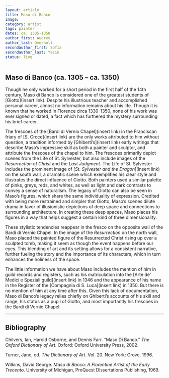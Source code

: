 ```yaml
---
layout: article
title: Maso di Banco
image:
category: artist
tags: painter
dates: ca. 1305-1350
author_first: Audrey
author_last: Overholt
secondauthor_first: Sofia
secondauthor_last: Yasin
status: live
---
```

## Maso di Banco (ca. 1305 – ca. 1350)

Though he only worked for a short period in the first half of the 14th century, Maso di Banco is considered one of the greatest students of [Giotto](insert link). Despite his illustrious teacher and accomplished personal career, almost no information remains about his life. Though it is known that he worked in Florence circa 1330-1350, none of his work was ever signed or dated, a fact which has furthered the mystery surrounding his brief career.

<!-- more -->

The frescoes of the [Bardi di Vernio Chapel](insert link) in the Franciscan friary of [S. Croce](insert link) are the only works attributed to him without question, a tradition informed by [Ghiberti’s](insert link) early writings that describe Maso’s impressive skill as both a painter and sculptor, and attribute the frescoes of the chapel to him. The frescoes primarily depict scenes from the Life of St. Sylvester, but also include images of the *Resurrection of Christ* and the *Last Judgment*. The Life of St. Sylvester includes the prominent image of [*St. Sylvester and the Dragon*](insert link) on the south wall, a dramatic scene which exemplifies his clear style and illustrates the direct influence of Giotto. Both painters used a similar palette of pinks, greys, reds, and whites, as well as light and dark contrasts to convey a sense of naturalism. The legacy of Giotto can also be seen in Maso’s figures, which share the same individuality of expression. Credited with being more restrained and simpler that Giotto, Maso’s scenes dilute drama in favor of illusionistic depictions of deep space and connections to surrounding architecture. In creating these deep spaces, Maso places his figures in a way that helps suggest a certain kind of three dimensionality.


These stylistic tendencies reappear in the fresco on the opposite wall of the Bardi di Vernio Chapel. In the image of the *Resurrection* on the north wall, Maso placed the painted figure of the Resurrected Christ rising up over a sculpted tomb, making it seem as though the event happens before our eyes. This blending of art and its setting allows for a consistent narrative, further fueling the story and the importance of its characters, which in turn enhances the holiness of the space.


The little information we have about Maso includes the mention of him in guild records and registers, such as his matriculation into the [Arte de’ Medici e Speziali guild](insert link) in 1346 and the appearance of his name in the Register of the [Compagnia di S. Luca](insert link) in 1350. But there is no mention of him at any time after this. Given this lack of documentation, Maso di Banco’s legacy relies chiefly on Ghiberti’s accounts of his skill and range, his status as a pupil of Giotto, and most importantly his frescoes in the Bardi di Vernio Chapel.

-----
## Bibliography

Chilvers, Ian, Harold Osborne, and Dennis Farr. “Maso Di Banco.” *The Oxford Dictionary of Art*. Oxford: Oxford  University Press, 2002.

Turner, Jane, ed. *The Dictionary of Art*. Vol. 20. New York: Grove, 1996.

Wilkins, David George. *Maso di Banco: A Florentine Artist of the Early Trecento*. University of Michigan, ProQuest Dissertations Publishing, 1969.


